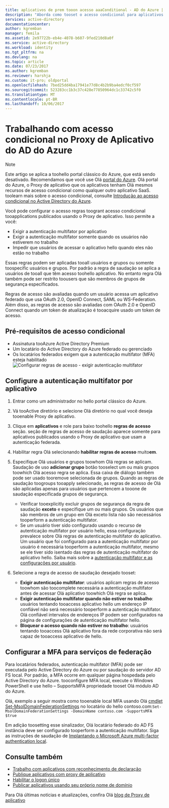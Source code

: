 ```yaml
---
title: aplicativos de prem tooon acesso aaaConditional - AD do Azure | Microsoft Docs
description: "Aborda como tooset o acesso condicional para aplicativos você publica toobe acessado remotamente usando o Proxy de aplicativo do Azure AD."
services: active-directory
documentationcenter: 
author: kgremban
manager: femila
ms.assetid: 2e97722b-eb4e-4078-b607-9fed210d8a0f
ms.service: active-directory
ms.workload: identity
ms.tgt_pltfrm: na
ms.devlang: na
ms.topic: article
ms.date: 07/23/2017
ms.author: kgremban
ms.reviewer: harshja
ms.custom: it-pro; oldportal
ms.openlocfilehash: 7bed25dd4ba17941e77d8c4b2b9ba4edcf0cf597
ms.sourcegitcommit: 523283cc1b3c37c428e77850964dc1c33742c5f0
ms.translationtype: MT
ms.contentlocale: pt-BR
ms.lasthandoff: 10/06/2017
---
```

# <a name="working-with-conditional-access-in-azure-ad-application-proxy"></a>Trabalhando com acesso condicional no Proxy de Aplicativo do AD do Azure

>[!NOTE]
>Este artigo se aplica a toohello portal clássico do Azure, que está sendo desativado. Recomendamos que você use Olá [portal do Azure](https://portal.azure.com). Olá portal do Azure, o Proxy de aplicativo que os aplicativos tenham Olá mesmos recursos de acesso condicional como qualquer outro aplicativo SaaS. toolearn mais sobre o acesso condicional, consulte [Introdução ao acesso condicional no Active Directory do Azure](active-directory-conditional-access-azure-portal-get-started.md).

Você pode configurar o acesso regras toogrant acesso condicional tooapplications publicados usando o Proxy de aplicativo. Isso permite a você:

* Exigir a autenticação multifator por aplicativo
* Exigir a autenticação multifator somente quando os usuários não estiverem no trabalho
* Impedir que usuários de acessar o aplicativo hello quando eles não estão no trabalho

Essas regras podem ser aplicadas tooall usuários e grupos ou somente toospecific usuários e grupos. Por padrão a regra de saudação se aplica a usuários de tooall que têm acesso toohello aplicativo. No entanto regra Olá também pode ser restrito toousers que são membros de grupos de segurança especificados.  

Regras de acesso são avaliadas quando um usuário acessa um aplicativo federado que usa OAuth 2.0, OpenID Connect, SAML ou WS-Federation. Além disso, as regras de acesso são avaliadas com OAuth 2.0 e OpenID Connect quando um token de atualização é tooacquire usado um token de acesso.

## <a name="conditional-access-prerequisites"></a>Pré-requisitos de acesso condicional
* Assinatura tooAzure Active Directory Premium
* Um locatário do Active Directory do Azure federado ou gerenciado
* Os locatários federados exigem que a autenticação multifator (MFA) esteja habilitado  
    ![Configurar regras de acesso - exigir autenticação multifator](./media/active-directory-application-proxy-conditional-access/application-proxy-conditional-access.png)

## <a name="configure-per-application-multi-factor-authentication"></a>Configure a autenticação multifator por aplicativo
1. Entrar como um administrador no hello portal clássico do Azure.
2. Vá tooActive diretório e selecione Olá diretório no qual você deseja tooenable Proxy de aplicativo.
3. Clique em **aplicativos** e role para baixo toohello **regras de acesso** seção. seção de regras de acesso de saudação aparece somente para aplicativos publicados usando o Proxy de aplicativo que usam a autenticação federada.
4. Habilitar regra Olá selecionando **habilitar regras de acesso** muito**em**.
5. Especifique Olá usuários e grupos toowhom Olá regras se aplicam. Saudação de uso **adicionar grupo** botão tooselect um ou mais grupos toowhich Olá acesso regra se aplica. Essa caixa de diálogo também pode ser usado tooremove selecionada de grupos.  Quando as regras de saudação toogroups tooapply selecionado, as regras de acesso de Olá são aplicadas apenas para usuários que pertencem a tooone de saudação especificada grupos de segurança.  

   * Verificar tooexplicitly excluir grupos de segurança da regra de saudação **exceto** e especifique um ou mais grupos. Os usuários que são membros de um grupo em Olá exceto lista não são necessários tooperform a autenticação multifator.  
   * Se um usuário tiver sido configurado usando o recurso de autenticação multifator por usuário hello, essa configuração prevalece sobre Olá regras de autenticação multifator do aplicativo. Um usuário que foi configurado para a autenticação multifator por usuário é necessária tooperform a autenticação multifator, mesmo se ele tiver sido isentado das regras de autenticação multifator do aplicativo hello. Saiba mais sobre a [autenticação multifator e as configurações por usuário](../multi-factor-authentication/multi-factor-authentication.md).
6. Selecione a regra de acesso de saudação desejado tooset:

   * **Exigir autenticação multifator**: usuários aplicam regras de acesso toowhom são toocomplete necessária a autenticação multifator antes de acessar Olá aplicativo toowhich Olá regra se aplica.
   * **Exigir autenticação multifator quando não estiver no trabalho**: usuários tentando tooaccess aplicativo hello um endereço IP confiável não será necessário tooperform a autenticação multifator. Olá confiável intervalos de endereços IP podem ser configurados na página de configurações de autenticação multifator hello.
   * **Bloquear o acesso quando não estiver no trabalho**: usuários tentando tooaccess Olá aplicativo fora da rede corporativa não será capaz de tooaccess aplicativo de hello.

## <a name="configuring-mfa-for-federation-services"></a>Configurar a MFA para serviços de federação
Para locatários federados, autenticação multifator (MFA) pode ser executada pelo Active Directory do Azure ou por saudação do servidor AD FS local. Por padrão, a MFA ocorre em qualquer página hospedada pelo Active Directory do Azure. tooconfigure MFA local, execute o Windows PowerShell e use hello – SupportsMFA propriedade tooset Olá módulo AD do Azure.

Olá, exemplo a seguir mostra como tooenable local MFA usando Olá [cmdlet Set-MsolDomainFederationSettings](https://msdn.microsoft.com/library/azure/dn194088.aspx) no locatário do hello contoso.com:`Set-MsolDomainFederationSettings -DomainName contoso.com -SupportsMFA $true `

Em adição toosetting esse sinalizador, Olá locatário federado do AD FS instância deve ser configurado tooperform a autenticação multifator. Siga as instruções de saudação de [Implantando o Microsoft Azure multi-factor authentication local](../multi-factor-authentication/multi-factor-authentication-get-started-server.md).

## <a name="see-also"></a>Consulte também
* [Trabalho com aplicativos com reconhecimento de declaração](active-directory-application-proxy-claims-aware-apps.md)
* [Publique aplicativos com proxy de aplicativo](active-directory-application-proxy-publish.md)
* [Habilitar o logon único](active-directory-application-proxy-sso-using-kcd.md)
* [Publicar aplicativos usando seu próprio nome de domínio](active-directory-application-proxy-custom-domains.md)

Para Olá últimas notícias e atualizações, confira Olá [blog de Proxy de aplicativo](http://blogs.technet.com/b/applicationproxyblog/)

